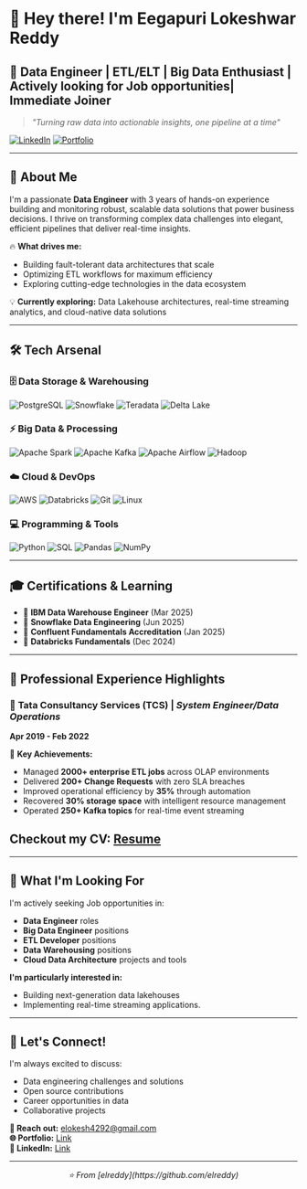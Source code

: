 # 👋 Hey there! I'm Eegapuri Lokeshwar Reddy

## 🚀 Data Engineer | ETL/ELT | Big Data Enthusiast | Actively looking for Job opportunities| Immediate Joiner

> *"Turning raw data into actionable insights, one pipeline at a time"*

[![LinkedIn](https://img.shields.io/badge/LinkedIn-0077B5?style=for-the-badge&logo=linkedin&logoColor=white)]([https://linkedin.com/in/your-profile](https://www.linkedin.com/in/eegapuri-lokeshwar-reddy-281327308))
[![Portfolio](https://img.shields.io/badge/Portfolio-FF5722?style=for-the-badge&logo=google-chrome&logoColor=white)](https://elreddy-portfolio.lovable.app/)

---

## 🎯 About Me

I'm a passionate **Data Engineer** with 3 years of hands-on experience building and monitoring  robust, scalable data solutions that power business decisions. I thrive on transforming complex data challenges into elegant, efficient pipelines that deliver real-time insights.

🔥 **What drives me:**
- Building fault-tolerant data architectures that scale
- Optimizing ETL workflows for maximum efficiency
- Exploring cutting-edge technologies in the data ecosystem

💡 **Currently exploring:** Data Lakehouse architectures, real-time streaming analytics, and cloud-native data solutions

---

## 🛠️ Tech Arsenal

### 🗄️ **Data Storage & Warehousing**
![PostgreSQL](https://img.shields.io/badge/PostgreSQL-316192?style=flat-square&logo=postgresql&logoColor=white)
![Snowflake](https://img.shields.io/badge/Snowflake-29B5E8?style=flat-square&logo=snowflake&logoColor=white)
![Teradata](https://img.shields.io/badge/Teradata-F37440?style=flat-square&logo=teradata&logoColor=white)
![Delta Lake](https://img.shields.io/badge/Delta%20Lake-00ADD8?style=flat-square&logo=delta&logoColor=white)

### ⚡ **Big Data & Processing**
![Apache Spark](https://img.shields.io/badge/Apache%20Spark-E25A1C?style=flat-square&logo=apache-spark&logoColor=white)
![Apache Kafka](https://img.shields.io/badge/Apache%20Kafka-231F20?style=flat-square&logo=apache-kafka&logoColor=white)
![Apache Airflow](https://img.shields.io/badge/Apache%20Airflow-017CEE?style=flat-square&logo=apache-airflow&logoColor=white)
![Hadoop](https://img.shields.io/badge/Hadoop-66CCFF?style=flat-square&logo=apache-hadoop&logoColor=white)

### ☁️ **Cloud & DevOps**
![AWS](https://img.shields.io/badge/AWS-232F3E?style=flat-square&logo=amazon-aws&logoColor=white)
![Databricks](https://img.shields.io/badge/Databricks-FF3621?style=flat-square&logo=databricks&logoColor=white)
![Git](https://img.shields.io/badge/Git-F05032?style=flat-square&logo=git&logoColor=white)
![Linux](https://img.shields.io/badge/Linux-FCC624?style=flat-square&logo=linux&logoColor=black)

### 💻 **Programming & Tools**
![Python](https://img.shields.io/badge/Python-3776AB?style=flat-square&logo=python&logoColor=white)
![SQL](https://img.shields.io/badge/SQL-4479A1?style=flat-square&logo=postgresql&logoColor=white)
![Pandas](https://img.shields.io/badge/Pandas-150458?style=flat-square&logo=pandas&logoColor=white)
![NumPy](https://img.shields.io/badge/NumPy-013243?style=flat-square&logo=numpy&logoColor=white)

---
## 🎓 Certifications & Learning

- 🏅 **IBM Data Warehouse Engineer** (Mar 2025)
- 🏅 **Snowflake Data Engineering** (Jun 2025)
- 🏅 **Confluent Fundamentals Accreditation** (Jan 2025)
- 🏅 **Databricks Fundamentals** (Dec 2024)
---

## 💼 Professional Experience Highlights

### 🏢 **Tata Consultancy Services (TCS)** | *System Engineer/Data Operations*
**Apr 2019 - Feb 2022**

🎯 **Key Achievements:**
- Managed **2000+ enterprise ETL jobs** across OLAP environments
- Delivered **200+ Change Requests** with zero SLA breaches
- Improved operational efficiency by **35%** through automation
- Recovered **30% storage space** with intelligent resource management
- Operated **250+ Kafka topics** for real-time event streaming

## Checkout my CV: [Resume](Lokesh_Resume.pdf)
---

## 🌟 What I'm Looking For

I'm actively seeking Job opportunities in:
- **Data Engineer** roles
- **Big Data Engineer** positions
- **ETL Developer** positions
- **Data Warehousing** positions
- **Cloud Data Architecture** projects and tools

**I'm particularly interested in:**
- Building next-generation data lakehouses
- Implementing real-time streaming applications.
---

## 🤝 Let's Connect!

I'm always excited to discuss:
- Data engineering challenges and solutions
- Open source contributions
- Career opportunities in data
- Collaborative projects

**📧 Reach out:** elokesh4292@gmail.com  
**🌐 Portfolio:** [Link](https://elreddy-portfolio.lovable.app)  
**💼 LinkedIn:** [Link](https://www.linkedin.com/in/eegapuri-lokeshwar-reddy-281327308)

---

<div align="center">
  <i>⭐ From [elreddy](https://github.com/elreddy)</i>
</div>
